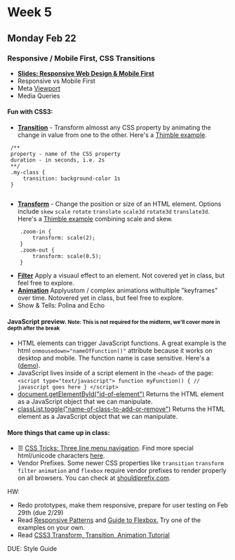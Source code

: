 # Week 5

## Monday Feb 22

### Responsive / Mobile First, CSS Transitions
* <a href="https://slides.com/jasonsigal/responsive">**Slides: Responsive Web Design & Mobile First**</a>
* Responsive vs Mobile First
* Meta [Viewport](https://developer.mozilla.org/en-US/docs/Mozilla/Mobile/Viewport_meta_tag)
* Media Queries

#### Fun with CSS3:

* **[Transition](http://www.w3schools.com/css/css3_transitions.asp)** - Transform almosst any CSS property by animating the change in value from one to the other. Here's a [Thimble example](https://d157rqmxrxj6ey.cloudfront.net/jasonsigal/36111/).

```
 /**
 property - name of the CSS property
 duration - in seconds, i.e. 2s
 **/
 .my-class {
     transition: background-color 1s
 }
 
```

* [**Transform**](https://developer.mozilla.org/en-US/docs/Web/CSS/transform) - Change the position or size of an HTML element. Options include `skew` `scale` `rotate` `translate` `scale3d` `rotate3d` `translate3d`. Here's a [Thimble example](https://d157rqmxrxj6ey.cloudfront.net/jasonsigal/36115/) combining scale and skew.

 ```
     .zoom-in {
         transform: scale(2);
     }
     .zoom-out {
         transform: scale(0.5);
     }
 ```

* **[Filter](http://www.w3schools.com/css/css3_filters.asp)** Apply a visuaul effect to an element. Not covered yet in class, but feel free to explore.
* **[Animation](http://www.w3schoolsom/css/css3_animations.asp)** Applyustom / complex animations withultiple "keyframes" over time. Notovered yet in class, but feel free to explore.
* Show & Tells: Polina and Echo

#### JavaScript preview. <small>Note: This is not required for the midterm, we'll cover more in depth after the break</small>
* HTML elements can trigger JavaScript functions. A great example is the html `onmousedown="nameOfFunction()"` attribute because it works on desktop and mobile. The function name is case sensitive. Here's a ([demo](http://www.w3schools.com/tags/ev_onclick.asp)).
* JavaScript lives inside of a script element in the `<head>` of the page:
        ```
        <script type="text/javascript">
            function myFunction() {
                // javascript goes here
            }
        </script>
        ```
* [document.getElementById("id-of-element")](http://www.w3schools.com/jsref/met_document_getelementbyid.asp) Returns the HTML element as a JavaScript object that we can manipulate.
* [classList.toggle("name-of-class-to-add-or-remove")](http://www.w3schools.com/jsref/prop_element_classlist.asp) Returns the HTML element as a JavaScript object that we can manipulate.

#### More things that came up in class:
* &#9776; [CSS Tricks: Three line menu navigation](https://css-tricks.com/three-line-menu-navicon/). Find more special html/unicode characters [here](http://unicode-table.com/en/).
* Vendor Prefixes. Some newer CSS properties like `transition` `transform` `filter` `animation` and `flexbox` require vendor prefixes to render properly on all browsers. You can check at [shouldiprefix.com](http://shouldiprefix.com/#flexbox).


HW:
            <ul>
                <li>Redo prototypes, make them responsive, prepare for user testing on Feb 29th (due 2/29)</li>
                <li>Read <a href="https://developers.google.com/web/fundamentals/design-and-ui/responsive/patterns/?hl=en">Responsive Patterns</a> and <a href="https://css-tricks.com/snippets/css/a-guide-to-flexbox/">Guide to Flexbox.</a> Try one of the examples on your own.</li>
                <li>Read <a href="http://css3.bradshawenterprises.com/">CSS3 Transform, Transition, Animation Tutorial</a></li>
            </ul>
            DUE: Style Guide<br/>